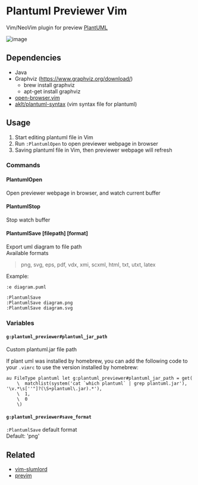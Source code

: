 # Plantuml Previewer Vim
Vim/NeoVim plugin for preview [PlantUML](http://plantuml.com/)

![image](https://user-images.githubusercontent.com/1709861/40650003-dcd75a76-6364-11e8-8cb1-40d710a0cc0a.png)

## Dependencies
* Java
* Graphviz (https://www.graphviz.org/download/)
  * brew install graphviz
  * apt-get install graphviz
* [open-browser.vim](https://github.com/tyru/open-browser.vim)
* [aklt/plantuml-syntax](https://github.com/aklt/plantuml-syntax) (vim syntax file for plantuml)

## Usage
1. Start editing plantuml file in Vim
2. Run `:PlantumlOpen` to open previewer webpage in browser
3. Saving plantuml file in Vim, then previewer webpage will refresh

### Commands

#### PlantumlOpen
Open previewer webpage in browser, and watch current buffer

#### PlantumlStop
Stop watch buffer

#### PlantumlSave [filepath] [format]
Export uml diagram to file path  
Available formats  
> png, svg, eps, pdf, vdx, xmi,
> scxml, html, txt, utxt, latex

Example:
```
:e diagram.puml

:PlantumlSave
:PlantumlSave diagram.png
:PlantumlSave diagram.svg
```

### Variables
#### `g:plantuml_previewer#plantuml_jar_path`
Custom plantuml.jar file path

If plant uml was installed by homebrew, you can add the following code to your `.vimrc` to use the version installed by homebrew:

```vim
au FileType plantuml let g:plantuml_previewer#plantuml_jar_path = get(
    \  matchlist(system('cat `which plantuml` | grep plantuml.jar'), '\v.*\s[''"]?(\S+plantuml\.jar).*'),
    \  1,
    \  0
    \)
```

#### `g:plantuml_previewer#save_format`
`:PlantumlSave` default format  
Default: 'png'

## Related
* [vim-slumlord](https://github.com/scrooloose/vim-slumlord)
* [previm](https://github.com/kannokanno/previm)
